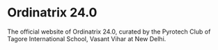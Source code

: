 # Ordinatrix 24.0
The official website of Ordinatrix 24.0, curated by the Pyrotech Club of Tagore International School, Vasant Vihar at New Delhi.
